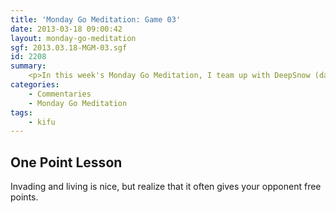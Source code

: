```yaml
---
title: 'Monday Go Meditation: Game 03'
date: 2013-03-18 09:00:42
layout: monday-go-meditation
sgf: 2013.03.18-MGM-03.sgf
id: 2208
summary:
	<p>In this week's Monday Go Meditation, I team up with DeepSnow (dan player) to review his game against Black (1d). Hope you enjoy!</p>
categories:
	- Commentaries
	- Monday Go Meditation
tags:
	- kifu
---
```


## One Point Lesson

Invading and living is nice, but realize that it often gives your opponent free points.
